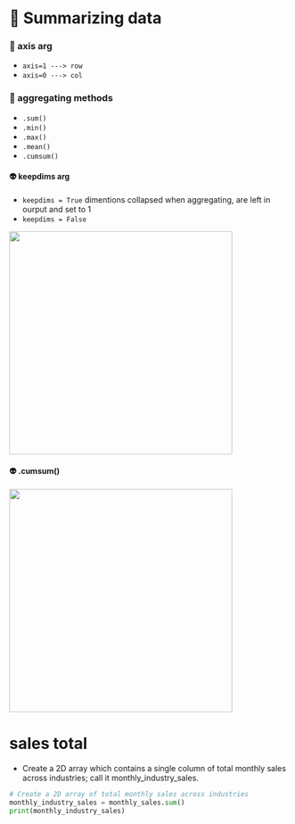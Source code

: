 # 🍎 Summarizing data
### 📘 axis arg
+ `axis=1 ---> row`
+ `axis=0 ---> col`
### 🏹 aggregating methods
- `.sum()`
- `.min()`
- `.max()`
- `.mean()`
- `.cumsum()`
#### 👽 keepdims arg
+ `keepdims = True` dimentions collapsed when aggregating, are left in ourput and set to 1
+ `keepdims = False`
<img src="https://user-images.githubusercontent.com/51888893/208698121-279f6916-b6a2-4bc5-98fc-c9b57f1605b5.png" width=400px>

#### 👽 .cumsum()
<img src="https://user-images.githubusercontent.com/51888893/208698553-d3fe2a57-bc37-4886-aa89-efd66b71ef8d.png" width=400px>

# sales total
+ Create a 2D array which contains a single column of total monthly sales across industries; call it monthly_industry_sales.
```py
# Create a 2D array of total monthly sales across industries
monthly_industry_sales = monthly_sales.sum()
print(monthly_industry_sales)
```
